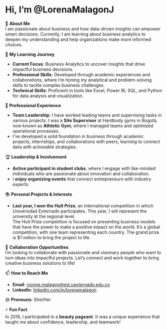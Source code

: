 # **Hi, I’m @LorenaMalagonJ**

👀 **About Me**  
I am passionate about business and how data-driven insights can empower smart decisions. Currently, I am learning about business analytics to deepen my understanding and help organizations make more informed choices.

🌱 **My Learning Journey**  
- **Current Focus**: Business Analytics to uncover insights that drive impactful business decisions.  
- **Professional Skills**: Developed through academic experiences and collaborations, where I’m honing my analytical and problem-solving skills to tackle complex business challenges.  
- **Technical Skills**: Proficient in tools like Excel, Power BI, SQL, and Python for data analysis and visualization.

💼 **Professional Experience**  
- **Team Leadership**: I have worked leading teams and supervising tasks in various projects. I was a **Site Supervisor** at Hardbody gyms in Bogotá, now known as **Athletic Gym**, where I managed teams and optimized operational processes.  
- I’ve developed a solid foundation in business through academic projects, internships, and collaborations with peers, learning to connect data with actionable strategies.

🏆 **Leadership & Involvement**  
- **Active participant in student clubs**, where I engage with like-minded individuals who are passionate about innovation and collaboration.  
- I **enjoy organizing events** that connect entrepreneurs with industry experts.

📚 **Personal Projects & Interests**  
- **Last year, I won the Hult Prize**, an international competition in which Universidad Externado participates. This year, I will represent the university at the regional level.  
The Hult Prize competition is focused on presenting business models that have the power to make a positive impact on the world. It’s a global competition, with one team representing each country. The grand prize is $1 million to bring the project to life.

💞️ **Collaboration Opportunities**  
I’m looking to collaborate with passionate and visionary people who want to turn ideas into impactful projects. Let’s connect and work together to bring creative business solutions to life!

📫 **How to Reach Me**  
- **Email**: ivonne.malagon@est.uexternado.edu.co  
- **LinkedIn**: [linkedin.com/in/lorenamalagon](https://www.linkedin.com/in/lorenamalagon)

😄 **Pronouns**: She/Her  

⚡ **Fun Fact**  
In 2016, I participated in a **beauty pageant**. It was a unique experience that taught me about confidence, leadership, and teamwork!

<!---
LorenaMalagonJ/LorenaMalagonJ is a ✨ special ✨ repository because its `README.md` (this file) appears on your GitHub profile.
You can click the Preview link to take a look at your changes.
--->
